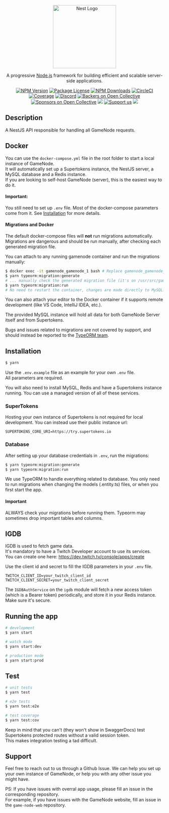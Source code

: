 <p align="center">
  <a href="http://nestjs.com/" target="blank"><img src="https://nestjs.com/img/logo-small.svg" width="200" alt="Nest Logo" /></a>
</p>

[circleci-image]: https://img.shields.io/circleci/build/github/nestjs/nest/master?token=abc123def456
[circleci-url]: https://circleci.com/gh/nestjs/nest

  <p align="center">A progressive <a href="http://nodejs.org" target="_blank">Node.js</a> framework for building efficient and scalable server-side applications.</p>
    <p align="center">
<a href="https://www.npmjs.com/~nestjscore" target="_blank"><img src="https://img.shields.io/npm/v/@nestjs/core.svg" alt="NPM Version" /></a>
<a href="https://www.npmjs.com/~nestjscore" target="_blank"><img src="https://img.shields.io/npm/l/@nestjs/core.svg" alt="Package License" /></a>
<a href="https://www.npmjs.com/~nestjscore" target="_blank"><img src="https://img.shields.io/npm/dm/@nestjs/common.svg" alt="NPM Downloads" /></a>
<a href="https://circleci.com/gh/nestjs/nest" target="_blank"><img src="https://img.shields.io/circleci/build/github/nestjs/nest/master" alt="CircleCI" /></a>
<a href="https://coveralls.io/github/nestjs/nest?branch=master" target="_blank"><img src="https://coveralls.io/repos/github/nestjs/nest/badge.svg?branch=master#9" alt="Coverage" /></a>
<a href="https://discord.gg/G7Qnnhy" target="_blank"><img src="https://img.shields.io/badge/discord-online-brightgreen.svg" alt="Discord"/></a>
<a href="https://opencollective.com/nest#backer" target="_blank"><img src="https://opencollective.com/nest/backers/badge.svg" alt="Backers on Open Collective" /></a>
<a href="https://opencollective.com/nest#sponsor" target="_blank"><img src="https://opencollective.com/nest/sponsors/badge.svg" alt="Sponsors on Open Collective" /></a>
  <a href="https://paypal.me/kamilmysliwiec" target="_blank"><img src="https://img.shields.io/badge/Donate-PayPal-ff3f59.svg"/></a>
    <a href="https://opencollective.com/nest#sponsor"  target="_blank"><img src="https://img.shields.io/badge/Support%20us-Open%20Collective-41B883.svg" alt="Support us"></a>
  <a href="https://twitter.com/nestframework" target="_blank"><img src="https://img.shields.io/twitter/follow/nestframework.svg?style=social&label=Follow"></a>
</p>
  <!--[![Backers on Open Collective](https://opencollective.com/nest/backers/badge.svg)](https://opencollective.com/nest#backer)
  [![Sponsors on Open Collective](https://opencollective.com/nest/sponsors/badge.svg)](https://opencollective.com/nest#sponsor)-->

## Description

A NestJS API responsible for handling all GameNode requests.


## Docker
You can use the `docker-compose.yml` file in the root folder to start a local instance of GameNode.  
It will automatically set up a Supertokens instance, the NestJS server, a MySQL database and a Redis instance.  
If you are looking to self-host GameNode (server), this is the easiest way to do it.

#### Important:
You still need to set up `.env` file. Most of the docker-compose parameters come from it. See [Installation](#installation) for more details.

#### Migrations and Docker
The default docker-compose files will **not** run migrations automatically.    
Migrations are dangerous and should be run manually, after checking each generated migration file.  

You can attach to any running gamenode container and run the migrations manually:
```bash
$ docker exec -it gamenode_gamenode_1 bash # Replace gamenode_gamenode_1 with your container name
$ yarn typeorm:migration:generate
# ... manually check the generated migration file (it's on /usr/src/gamenode/src/migrations by default)
$ yarn typeorm:migration:run
# No need to restart the container, changes are made directly to MySQL.
```

You can also attach your editor to the Docker container if it supports remote development (like VS Code, IntelliJ IDEA, etc.).

The provided MySQL instance will hold all data for both GameNode Server itself and from Supertokens.  

Bugs and issues related to migrations are not covered by support, and should instead be reported to the [TypeORM team](https://github.com/typeorm/typeorm).


## Installation
```bash
$ yarn
```

Use the `.env.example` file as an example for your own `.env` file.  
All parameters are required.  

You will also need to install MySQL, Redis and have a Supertokens instance running.
You can use a managed version of all of these services.

### SuperTokens
Hosting your own instance of Supertokens is not required for local development.
You can instead use their public instance url:  
```dotenv
SUPERTOKENS_CORE_URI=https://try.supertokens.io
```

### Database
After setting up your database credentials in `.env`, run the migrations:
```bash
$ yarn typeorm:migration:generate
$ yarn typeorm:migration:run
```

We use TypeORM to handle everything related to database. You only need to run migrations when changing the models (.entity.ts) files, or when you first start the app.
#### Important
ALWAYS check your migrations before running them. Typeorm may sometimes drop important tables and columns.

## IGDB
IGDB is used to fetch game data.  
It's mandatory to have a Twitch Developer account to use its services.  
You can create one here: https://dev.twitch.tv/console/apps/create  

Use the client id and secret to fill the IGDB parameters in your `.env` file.
```dotenv
TWITCH_CLIENT_ID=your_twitch_client_id
TWITCH_CLIENT_SECRET=your_twitch_client_secret
```

The `IGDBAuthService` on the `igdb` module will fetch a new access token (which is a Bearer token) periodically, and store it in your Redis instance.  
Make sure it's secure.


## Running the app

```bash
# development
$ yarn start

# watch mode
$ yarn start:dev

# production mode
$ yarn start:prod
```

## Test

```bash
# unit tests
$ yarn test

# e2e tests
$ yarn test:e2e

# test coverage
$ yarn test:cov
```

Keep in mind that you can't (they won't show in SwaggerDocs) test Supertokens protected routes without a valid session token.  
This makes integration testing a tad difficult.  

## Support
Feel free to reach out to us through a Github Issue. We can help you set up your own instance of GameNode, 
or help you with any other issue you might have.

PS: If you have issues with overral app usage, please fill an issue in the corresponding repository.  
For example, if you have issues with the GameNode website, fill an issue in the `game-node-web` repository.